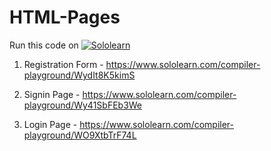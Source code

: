 # HTML-Pages



Run this code on [![Sololearn](https://img.shields.io/twitter/url?color=blue&label=Sololearn&logo=sololearn&logoColor=black&style=social&url=https%3A%2F%2Fwww.sololearn.com%2FProfile%2F20162416%2F%3Fref%3Dapp)](https://www.sololearn.com/Profile/20162416/)

1) Registration Form - https://www.sololearn.com/compiler-playground/WydIt8K5kimS

2) Signin Page - https://www.sololearn.com/compiler-playground/Wy41SbFEb3We

3) Login Page - https://www.sololearn.com/compiler-playground/WO9XtbTrF74L
